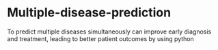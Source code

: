 # Multiple-disease-prediction
To predict multiple diseases simultaneously can improve early diagnosis and treatment, leading to better patient outcomes 
by using python
